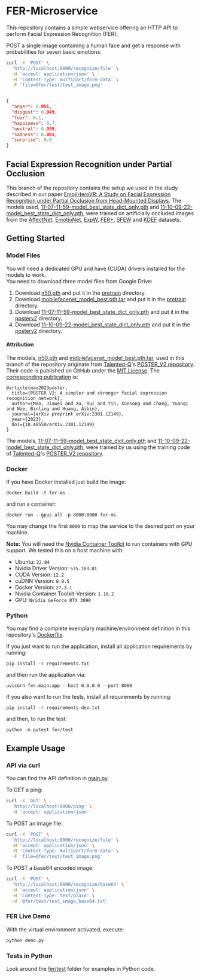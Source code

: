 # FER-Microservice

This repository contains a simple webservice
offering an HTTP API to perform
Facial Expression Recognition (FER).

POST a single image containing a human face
and get a response with probabilities for seven basic emotions:

```bash
curl -X 'POST' \
  'http://localhost:8000/recognize/file' \
  -H 'accept: application/json' \
  -H 'Content-Type: multipart/form-data' \
  -F 'file=@fer/test/test_image.png'
```

```json

{
  "anger": 0.051,
  "disgust": 0.049,
  "fear": 0.1,
  "happiness": 0.7,
  "neutral": 0.099,
  "sadness": 0.001,
  "surprise": 0.0
}
```

## Facial Expression Recognition under Partial Occlusion
This branch of the repository contains the setup we used in the study described in our paper
[EmojiHeroVR: A Study on Facial Expression Recognition under Partial Occlusion from Head-Mounted Displays](https://doi.org/10.48550/arXiv.2410.03331).
The models used, 
[11-07-11-59-model_best_state_dict_only.pth](https://drive.google.com/file/d/1Niww_GBbVBq2nx9ZCuHOe75FT2grgZaX/view?usp=drive_link) 
and [11-10-09-22-model_best_state_dict_only.pth](https://drive.google.com/file/d/1Uuf3jUVeRdM24WKavIUyWg6ztlYUyjwV/view?usp=drive_link),
were trained on artificially occluded images from the
[AffectNet](https://doi.org/10.1109/TAFFC.2017.2740923),
[EmotioNet](https://www.cv-foundation.org/openaccess/content_cvpr_2016/html/Benitez-Quiroz_EmotioNet_An_Accurate_CVPR_2016_paper.html),
[ExpW](https://doi.org/10.1007/s11263-017-1055-1),
[FER+](https://doi.org/10.1145/2993148.2993165),
[SFEW](https://doi.org/10.1109/ICCVW.2011.6130508) and
[KDEF](https://doi.org/10.1080/02699930701626582)
datasets. 

## Getting Started

### Model Files

You will need a dedicated GPU and have (CUDA) drivers installed for the models to work.   
You need to download three model files from Google Drive:

1. Download [ir50.pth](https://drive.google.com/file/d/17QAIPlpZUwkQzOTNiu-gUFLTqAxS-qHt/view?usp=sharing)
and put it in the [pretrain](fer/posterv2/pretrain) directory.  
2. Download [mobilefacenet_model_best.pth.tar](https://drive.google.com/file/d/1SMYP5NDkmDE3eLlciN7Z4px-bvFEuHEX/view?usp=sharing)
and put it in the [pretrain](fer/posterv2/pretrain) directory.  
3. Download [11-07-11-59-model_best_state_dict_only.pth](https://drive.google.com/file/d/1Niww_GBbVBq2nx9ZCuHOe75FT2grgZaX/view?usp=drive_link) 
and put it in the [posterv2](fer/posterv2) directory.
4. Download [11-10-09-22-model_best_state_dict_only.pth](https://drive.google.com/file/d/1Uuf3jUVeRdM24WKavIUyWg6ztlYUyjwV/view?usp=drive_link) 
and put it in the [posterv2](fer/posterv2) directory.

#### Attribution

The models,
[ir50.pth](https://drive.google.com/file/d/17QAIPlpZUwkQzOTNiu-gUFLTqAxS-qHt/view?usp=sharing) and
[mobilefacenet_model_best.pth.tar](https://drive.google.com/file/d/1SMYP5NDkmDE3eLlciN7Z4px-bvFEuHEX/view?usp=sharing),
used in this branch of the repository originate from [Talented-Q](https://github.com/Talented-Q)'s
[POSTER_V2 repository](https://github.com/Talented-Q/POSTER_V2/tree/18de5591c3fa0b7b22bb9fe2d61e7f813e6e3b08).
Their code is published on GitHub under the
[MIT License](https://github.com/Talented-Q/POSTER_V2/blob/18de5591c3fa0b7b22bb9fe2d61e7f813e6e3b08/LICENSE).
The [corresponding publication](https://doi.org/10.48550/arXiv.2301.12149) is:

```
@article{mao2023poster,
  title={POSTER V2: A simpler and stronger facial expression recognition network},
  author={Mao, Jiawei and Xu, Rui and Yin, Xuesong and Chang, Yuanqi and Nie, Binling and Huang, Aibin},
  journal={arXiv preprint arXiv:2301.12149},
  year={2023},
  doi={10.48550/arXiv.2301.12149}
}
```
The models,
[11-07-11-59-model_best_state_dict_only.pth](https://drive.google.com/file/d/1Niww_GBbVBq2nx9ZCuHOe75FT2grgZaX/view?usp=drive_link) and
[11-10-09-22-model_best_state_dict_only.pth](https://drive.google.com/file/d/1Uuf3jUVeRdM24WKavIUyWg6ztlYUyjwV/view?usp=drive_link),
were trained by us using the training code of [Talented-Q](https://github.com/Talented-Q)'s
[POSTER_V2 repository](https://github.com/Talented-Q/POSTER_V2/tree/18de5591c3fa0b7b22bb9fe2d61e7f813e6e3b08).

### Docker

If you have Docker installed just build the image:

```
docker build -t fer-ms .
```

and run a container:

```
docker run --gpus all -p 8000:8000 fer-ms
```

You may change the first `8000` to map the service to the desired port on your machine.

**Note:** You will need the
[Nvidia Container Toolkit](https://docs.nvidia.com/datacenter/cloud-native/container-toolkit/latest/index.html)
to run containers with GPU support.
We tested this on a host machine with:
- Ubuntu: `22.04`
- Nvidia Driver Version: `535.183.01`
- CUDA Version: `12.2`
- cuDNN Version: `8.9.5`
- Docker Version: `27.3.1`
- Nvidia Container Toolkit-Version: `1.16.2`
- GPU: `Nvidia GeForce RTX 3090`

### Python

You may find a complete exemplary machine/environment definition in this repository's [Dockerfile](./Dockerfile).

If you just want to run the application,
install all application requirements by running:

```
pip install -r requirements.txt
```

and then run the application via:

```
uvicorn fer.main:app --host 0.0.0.0 --port 8000
```

If you also want to run the tests,
install all requirements by running:

```
pip install -r requirements-dev.txt
```

and then, to run the test:

```
python -m pytest fer/test
```

## Example Usage

### API via curl

You can find the API definition in [main.py](./fer/main.py).

To GET a ping:

```bash
curl -X 'GET' \
  'http://localhost:8000/ping' \
  -H 'accept: application/json'

```

To POST an image file:

```bash
curl -X 'POST' \
  'http://localhost:8000/recognize/file' \
  -H 'accept: application/json' \
  -H 'Content-Type: multipart/form-data' \
  -F 'file=@fer/test/test_image.png'
```

To POST a base64 encoded image:

```bash
curl -X 'POST' \
  'http://localhost:8000/recognize/base64' \
  -H 'accept: application/json' \
  -H 'Content-Type: text/plain' \
  -d '@fer/test/test_image_base64.txt'
```

### FER Live Demo

With the virtual environment activated, execute:

```bash
python demo.py
```

### Tests in Python

Look around the [fer/test](./fer/test) folder for examples in Python code.
